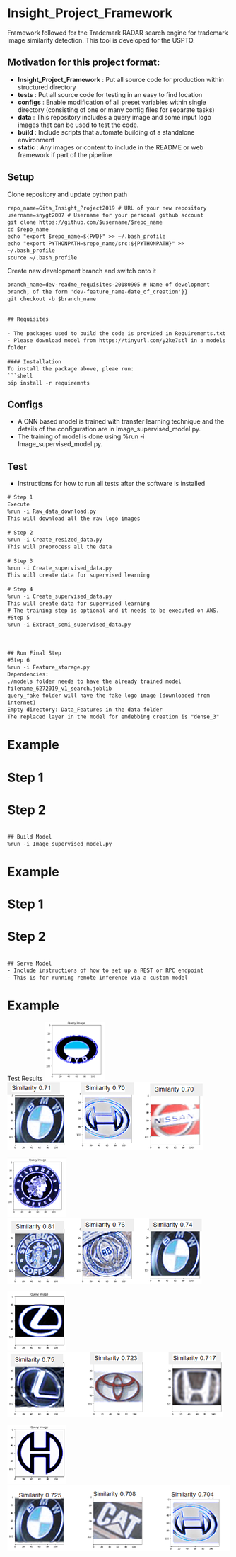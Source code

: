 # Insight_Project_Framework
Framework followed for the Trademark RADAR search engine for trademark image similarity detection.
This tool is developed for the USPTO.

## Motivation for this project format:
- **Insight_Project_Framework** : Put all source code for production within structured directory
- **tests** : Put all source code for testing in an easy to find location
- **configs** : Enable modification of all preset variables within single directory (consisting of one or many config files for separate tasks)
- **data** : This repository includes a query image and some input logo images that can be used to test the code.
- **build** : Include scripts that automate building of a standalone environment
- **static** : Any images or content to include in the README or web framework if part of the pipeline

## Setup
Clone repository and update python path
```
repo_name=Gita_Insight_Project2019 # URL of your new repository
username=snygt2007 # Username for your personal github account
git clone https://github.com/$username/$repo_name
cd $repo_name
echo "export $repo_name=${PWD}" >> ~/.bash_profile
echo "export PYTHONPATH=$repo_name/src:${PYTHONPATH}" >> ~/.bash_profile
source ~/.bash_profile
```
Create new development branch and switch onto it
```
branch_name=dev-readme_requisites-20180905 # Name of development branch, of the form 'dev-feature_name-date_of_creation'}}
git checkout -b $branch_name
```

```

## Requisites

- The packages used to build the code is provided in Requirements.txt
- Please download model from https://tinyurl.com/y2ke7stl in a models folder 

#### Installation
To install the package above, pleae run:
```shell
pip install -r requiremnts
```


## Configs
- A CNN based model is trained with transfer learning technique and the details of the configuration are in Image_supervised_model.py. 
- The training of model is done using %run -i Image_supervised_model.py. 


## Test
- Instructions for how to run all tests after the software is installed
```In jupyter notbook, we can pass the commands to run the code in the following manner.
# Step 1
Execute 
%run -i Raw_data_download.py
This will download all the raw logo images

# Step 2
%run -i Create_resized_data.py
This will preprocess all the data

# Step 3
%run -i Create_supervised_data.py
This will create data for supervised learning

# Step 4
%run -i Create_supervised_data.py
This will create data for supervised learning
# The training step is optional and it needs to be executed on AWS.
#Step 5
%run -i Extract_semi_supervised_data.py



## Run Final Step
#Step 6
%run -i Feature_storage.py
Dependencies:
./models folder needs to have the already trained model filename_6272019_v1_search.joblib 
query_fake folder will have the fake logo image (downloaded from internet)
Empty directory: Data_Features in the data folder
The replaced layer in the model for emdebbing creation is "dense_3"
```
# Example

# Step 1
# Step 2
```

## Build Model
%run -i Image_supervised_model.py
```
# Example

# Step 1
# Step 2
```

## Serve Model
- Include instructions of how to set up a REST or RPC endpoint
- This is for running remote inference via a custom model
```
# Example

Test Results
![Input Query Image 1](https://github.com/snygt2007/Gita_Insight_Project2019/blob/master/Readme_Images/BYD.png)
![Trademark RADAR output 1](https://github.com/snygt2007/Gita_Insight_Project2019/blob/master/Readme_Images/byd_results.png)


![Input Query Image 2](https://github.com/snygt2007/Gita_Insight_Project2019/blob/master/Readme_Images/starpreya.png)
![Trademark RADAR output 2](https://github.com/snygt2007/Gita_Insight_Project2019/blob/master/Readme_Images/starpreya_results.png)


![Input Query Image 3](https://github.com/snygt2007/Gita_Insight_Project2019/blob/master/Readme_Images/CAR_QUERY.png)
![Trademark RADAR output 3](https://github.com/snygt2007/Gita_Insight_Project2019/blob/master/Readme_Images/CAR_output.png)


![Input Query Image 4](https://github.com/snygt2007/Gita_Insight_Project2019/blob/master/Readme_Images/jwelery_logo.png)
![Trademark RADAR output 4](https://github.com/snygt2007/Gita_Insight_Project2019/blob/master/Readme_Images/JEWLERY_output.png)
